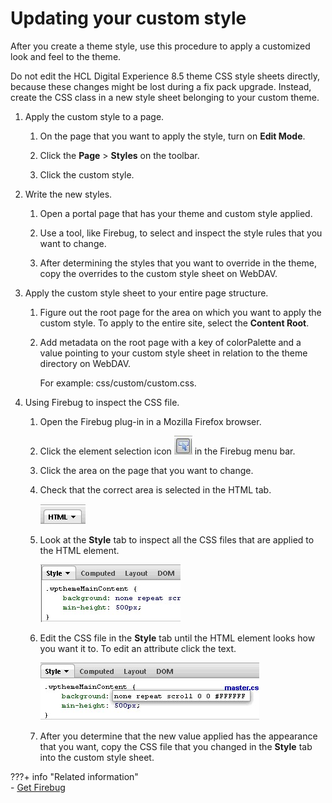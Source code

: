 # Updating your custom style

After you create a theme style, use this procedure to apply a customized look and feel to the theme.

Do not edit the HCL Digital Experience 8.5 theme CSS style sheets directly, because these changes might be lost during a fix pack upgrade. Instead, create the CSS class in a new style sheet belonging to your custom theme.

1.  Apply the custom style to a page.

    1.  On the page that you want to apply the style, turn on **Edit Mode**.

    2.  Click the **Page** \> **Styles** on the toolbar.

    3.  Click the custom style.

2.  Write the new styles.

    1.  Open a portal page that has your theme and custom style applied.

    2.  Use a tool, like Firebug, to select and inspect the style rules that you want to change.

    3.  After determining the styles that you want to override in the theme, copy the overrides to the custom style sheet on WebDAV.

3.  Apply the custom style sheet to your entire page structure.

    1.  Figure out the root page for the area on which you want to apply the custom style. To apply to the entire site, select the **Content Root**.

    2.  Add metadata on the root page with a key of colorPalette and a value pointing to your custom style sheet in relation to the theme directory on WebDAV.

        For example: css/custom/custom.css.

4.  Using Firebug to inspect the CSS file.

    1.  Open the Firebug plug-in in a Mozilla Firefox browser.

    2.  Click the element selection icon ![Firebug icon](../../../../../images/themeopt_firebug.jpg) in the Firebug menu bar.

    3.  Click the area on the page that you want to change.

    4.  Check that the correct area is selected in the HTML tab.

        ![Firebug HTML tab](../../../../../images/themeopt_htmltab.jpg)

    5.  Look at the **Style** tab to inspect all the CSS files that are applied to the HTML element.

        ![Firebug Style tab](../../../../../images/themeopt_styletab.jpg)

    6.  Edit the CSS file in the **Style** tab until the HTML element looks how you want it to. To edit an attribute click the text.

        ![Firebug Style tab with HTML element highlighted](../../../../../images/themeopt_styletab_sample.jpg)

    7.  After you determine that the new value applied has the appearance that you want, copy the CSS file that you changed in the **Style** tab into the custom style sheet.





???+ info "Related information"  
    -   [Get Firebug](https://getfirebug.com)

